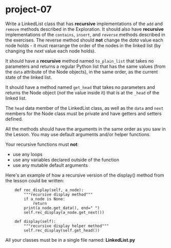 # project-07

Write a LinkedList class that has **recursive** implementations of the `add` and `remove` methods described in the Exploration.  It should also have **recursive** implementations of the `contains`, `insert`, and `reverse` methods described in the exercises.  The reverse method should **not** change the _data_ value each node holds - it must rearrange the order of the nodes in the linked list (by changing the _next_ value each node holds).

It should have a **recursive** method named `to_plain_list` that takes no parameters and returns a regular Python list that has the same values (from the `data` attribute of the Node objects), in the same order, as the current state of the linked list.

It should have a method named `get_head` that takes no parameters and returns the Node object (_not_ the value inside it) that is at the `_head` of the linked list.

The `head` data member of the LinkedList class, as well as the `data` and `next` members for the Node class must be private and have getters and setters defined.

All the methods should have the arguments in the same order as you saw in the Lesson. You may use default arguments and/or helper functions. 

Your recursive functions must **not**:
* use any loops
* use any variables declared outside of the function
* use any mutable default arguments

Here's an example of how a recursive version of the display() method from the lesson could be written:
```
    def rec_display(self, a_node):
        """recursive display method"""
        if a_node is None:
            return
        print(a_node.get_data(), end=" ")
        self.rec_display(a_node.get_next())

    def display(self):
        """recursive display helper method"""
        self.rec_display(self.get_head())
```

All your classes must be in a single file named: **LinkedList.py**
